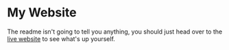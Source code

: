 # My Website

The readme isn't going to tell you anything, you should just head over to the [live website](https://wal.dev) to see what's up yourself.
